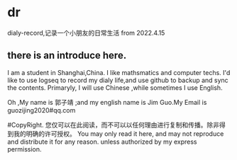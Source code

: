 # dr
dialy-record,记录一个小朋友的日常生活
from 2022.4.15

## there is an introduce here.
I  am a student in Shanghai,China.
I like mathsmatics and computer techs.
I'd like to use logseq to record my dialy life,and use github to backup and sync the contents.
Primaryly, I will use Chinese ,while sometimes I use English.

Oh ,My name is  郭子靖 ;and my english name is Jim Guo.My Email is guozijing2020#qq.com

#CopyRight.
您仅可以在此阅读，而不可以以任何理由进行复制和传播。除非得到我的明确的许可授权。
You may only read it here, and may not reproduce and distribute it for any reason. unless authorized by my express permission.